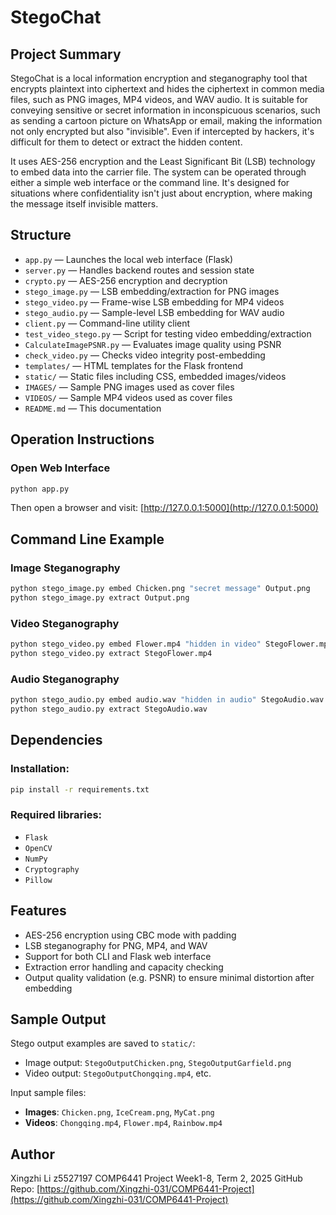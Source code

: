# StegoChat

## Project Summary

StegoChat is a local information encryption and steganography tool that encrypts plaintext into ciphertext and hides the ciphertext in common media files, such as PNG images, MP4 videos, and WAV audio. It is suitable for conveying sensitive or secret information in inconspicuous scenarios, such as sending a cartoon picture on WhatsApp or email, making the information not only encrypted but also "invisible". Even if intercepted by hackers, it's difficult for them to detect or extract the hidden content.

It uses AES-256 encryption and the Least Significant Bit (LSB) technology to embed data into the carrier file. The system can be operated through either a simple web interface or the command line. It's designed for situations where confidentiality isn't just about encryption, where making the message itself invisible matters.

## Structure

- `app.py` — Launches the local web interface (Flask)
- `server.py` — Handles backend routes and session state
- `crypto.py` — AES-256 encryption and decryption
- `stego_image.py` — LSB embedding/extraction for PNG images
- `stego_video.py` — Frame-wise LSB embedding for MP4 videos
- `stego_audio.py` — Sample-level LSB embedding for WAV audio
- `client.py` — Command-line utility client
- `test_video_stego.py` — Script for testing video embedding/extraction
- `CalculateImagePSNR.py` — Evaluates image quality using PSNR
- `check_video.py` — Checks video integrity post-embedding
- `templates/` — HTML templates for the Flask frontend
- `static/` — Static files including CSS, embedded images/videos
- `IMAGES/` — Sample PNG images used as cover files
- `VIDEOS/` — Sample MP4 videos used as cover files
- `README.md` — This documentation

## Operation Instructions

### Open Web Interface

```bash
python app.py
```

Then open a browser and visit: [http://127.0.0.1:5000](http://127.0.0.1:5000)

## Command Line Example
### Image Steganography

```bash
python stego_image.py embed Chicken.png "secret message" Output.png
python stego_image.py extract Output.png
```

### Video Steganography

```bash
python stego_video.py embed Flower.mp4 "hidden in video" StegoFlower.mp4
python stego_video.py extract StegoFlower.mp4
```

### Audio Steganography

```bash
python stego_audio.py embed audio.wav "hidden in audio" StegoAudio.wav
python stego_audio.py extract StegoAudio.wav
```

## Dependencies
### Installation:

```bash
pip install -r requirements.txt
```

### Required libraries:
- `Flask`
- `OpenCV`
- `NumPy`
- `Cryptography`
- `Pillow`

## Features
- AES-256 encryption using CBC mode with padding
- LSB steganography for PNG, MP4, and WAV
- Support for both CLI and Flask web interface
- Extraction error handling and capacity checking
- Output quality validation (e.g. PSNR) to ensure minimal distortion after embedding

## Sample Output

Stego output examples are saved to `static/`:

- Image output: `StegoOutputChicken.png`, `StegoOutputGarfield.png`
- Video output: `StegoOutputChongqing.mp4`, etc.

Input sample files:

- **Images**: `Chicken.png`, `IceCream.png`, `MyCat.png`
- **Videos**: `Chongqing.mp4`, `Flower.mp4`, `Rainbow.mp4`

## Author
Xingzhi Li
z5527197
COMP6441 Project
Week1-8, Term 2, 2025
GitHub Repo: [https://github.com/Xingzhi-031/COMP6441-Project](https://github.com/Xingzhi-031/COMP6441-Project)
